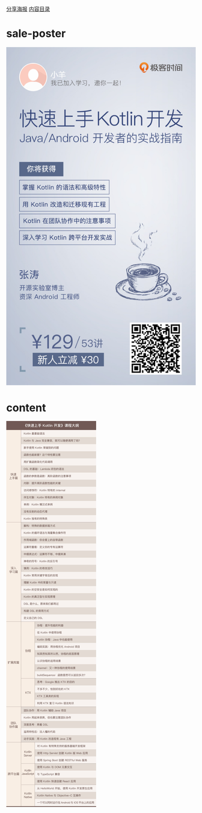 [分享海报](#sale-poster)
[内容目录](#content)

# sale-poster


![sale-poster](../img/105-sale-poster.jpg)
# content
![content](../img/105-content.jpg)
